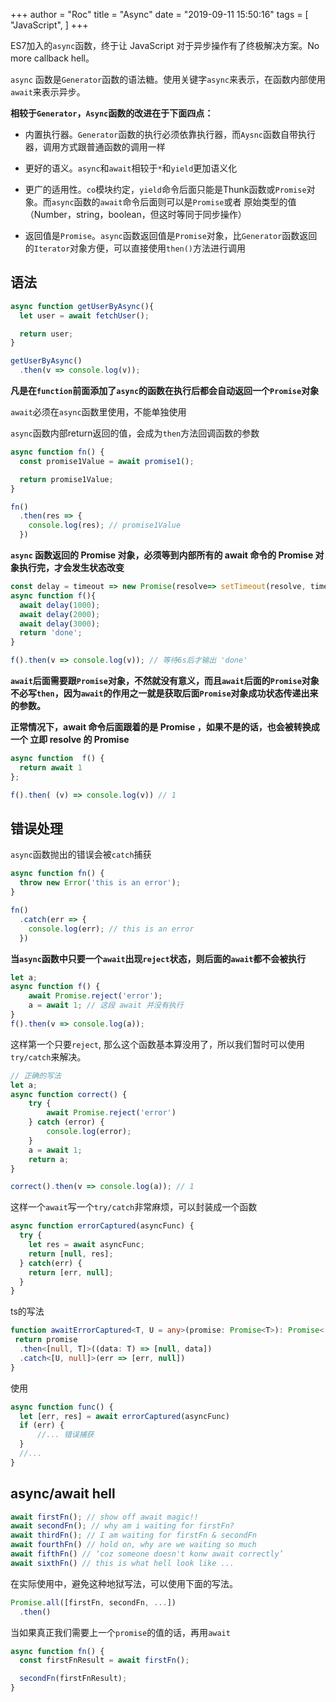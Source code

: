 +++
author = "Roc"
title = "Async"
date = "2019-09-11 15:50:16"
tags = [
    "JavaScript",
]
+++

ES7加入的`async`函数，终于让 JavaScript 对于异步操作有了终极解决方案。No more callback hell。

`async` 函数是`Generator`函数的语法糖。使用关键字`async`来表示，在函数内部使用`await`来表示异步。

**相较于`Generator`，`Async`函数的改进在于下面四点：**

- 内置执行器。`Generator`函数的执行必须依靠执行器，而`Aysnc`函数自带执行器，调用方式跟普通函数的调用一样

- 更好的语义。`async`和`await`相较于`*`和`yield`更加语义化

- 更广的适用性。`co`模块约定，`yield`命令后面只能是Thunk函数或`Promise`对象。而`async`函数的`await`命令后面则可以是`Promise`或者 原始类型的值（Number，string，boolean，但这时等同于同步操作）

- 返回值是`Promise`。`async`函数返回值是`Promise`对象，比`Generator`函数返回的`Iterator`对象方便，可以直接使用`then()`方法进行调用

## 语法

```js
async function getUserByAsync(){
  let user = await fetchUser();

  return user;
}

getUserByAsync()
  .then(v => console.log(v));
```

**凡是在`function`前面添加了`async`的函数在执行后都会自动返回一个`Promise`对象**

`await`必须在`async`函数里使用，不能单独使用

`async`函数内部return返回的值，会成为`then`方法回调函数的参数

```js
async function fn() {
  const promise1Value = await promise1();

  return promise1Value;
}

fn()
  .then(res => {
    console.log(res); // promise1Value
  })
```

**`async` 函数返回的 Promise 对象，必须等到内部所有的 await 命令的 Promise 对象执行完，才会发生状态改变**

```js
const delay = timeout => new Promise(resolve=> setTimeout(resolve, timeout));
async function f(){
  await delay(1000);
  await delay(2000);
  await delay(3000);
  return 'done';
}

f().then(v => console.log(v)); // 等待6s后才输出 'done'
```

**`await`后面需要跟`Promise`对象，不然就没有意义，而且`await`后面的`Promise`对象不必写`then`，因为`await`的作用之一就是获取后面`Promise`对象成功状态传递出来的参数。**

**正常情况下，await 命令后面跟着的是 Promise ，如果不是的话，也会被转换成一个 立即 resolve 的 Promise**

```js
async function  f() {
  return await 1
};

f().then( (v) => console.log(v)) // 1
```

## 错误处理

`async`函数抛出的错误会被`catch`捕获

```js
async function fn() {
  throw new Error('this is an error');
}

fn()
  .catch(err => {
    console.log(err); // this is an error
  })
```

**当`async`函数中只要一个`await`出现`reject`状态，则后面的`await`都不会被执行**

```js
let a;
async function f() {
    await Promise.reject('error');
    a = await 1; // 这段 await 并没有执行
}
f().then(v => console.log(a));
```

这样第一个只要`reject`, 那么这个函数基本算没用了，所以我们暂时可以使用`try/catch`来解决。

```js
// 正确的写法
let a;
async function correct() {
    try {
        await Promise.reject('error')
    } catch (error) {
        console.log(error);
    }
    a = await 1;
    return a;
}

correct().then(v => console.log(a)); // 1
```

这样一个`await`写一个`try/catch`非常麻烦，可以封装成一个函数

```js
async function errorCaptured(asyncFunc) {
  try {
    let res = await asyncFunc;
    return [null, res];
  } catch(err) {
    return [err, null];
  }
}
```

ts的写法

```ts
function awaitErrorCaptured<T, U = any>(promise: Promise<T>): Promise<[U | null, T | null]> {
 return promise
  .then<[null, T]>((data: T) => [null, data])
  .catch<[U, null]>(err => [err, null])
}
```

使用

```js
async function func() {
  let [err, res] = await errorCaptured(asyncFunc)
  if (err) {
      //... 错误捕获
  }
  //...
}
```

## async/await hell

```js
await firstFn(); // show off await magic!!
await secondFn(); // why am i waiting for firstFn?
await thirdFn(); // I am waiting for firstFn & secondFn
await fourthFn() // hold on, why are we waiting so much
await fifthFn() // ‘coz someone doesn't konw await correctly’
await sixthFn() // this is what hell look like ...
```

在实际使用中，避免这种地狱写法，可以使用下面的写法。

```js
Promise.all([firstFn, secondFn, ...])
  .then()
```

当如果真正我们需要上一个`promise`的值的话，再用`await`

```js
async function fn() {
  const firstFnResult = await firstFn();

  secondFn(firstFnResult);
}
```

